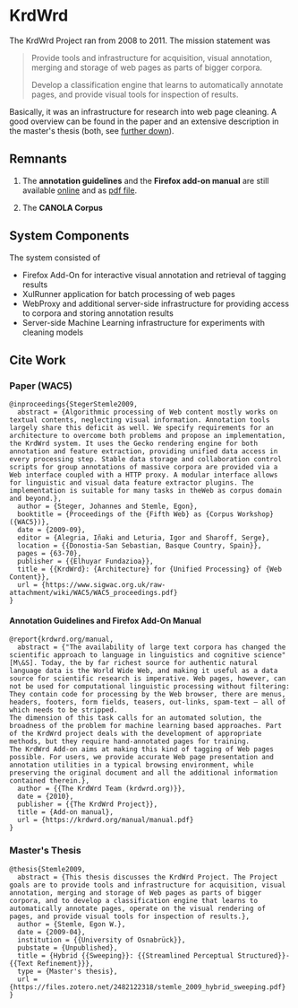 # KrdWrd

The KrdWrd Project ran from 2008 to 2011. The mission statement was
> Provide tools and infrastructure for acquisition, visual annotation, merging and storage of web pages as parts of bigger corpora.
>
> Develop a classification engine that learns to automatically annotate pages, and provide visual tools for inspection of results.

Basically, it was an infrastructure for research into web page cleaning. A good
overview can be found in the paper and an extensive description in the master's thesis (both, see [further down](#cite-work)).

## Remnants

1. The **annotation guidelines** and the **Firefox add-on manual** are still
available [online](/manual) and as [pdf
file](https://github.com/krdwrd/manual/releases/download/20100831/manual.pdf).

2. The **CANOLA Corpus**


## System Components

The system consisted of
- Firefox Add-On for interactive visual annotation and retrieval of tagging results
- XulRunner application for batch processing of web pages
- WebProxy and additional server-side infrastructure for providing access to
  corpora and storing annotation results
- Server-side Machine Learning infrastructure for experiments with cleaning models


## Cite Work

### Paper (WAC5)
<!-- {% raw %} -->
```
@inproceedings{StegerStemle2009,
  abstract = {Algorithmic processing of Web content mostly works on textual contents, neglecting visual information. Annotation tools largely share this deficit as well. We specify requirements for an architecture to overcome both problems and propose an implementation, the KrdWrd system. It uses the Gecko rendering engine for both annotation and feature extraction, providing unified data access in every processing step. Stable data storage and collaboration control scripts for group annotations of massive corpora are provided via a Web interface coupled with a HTTP proxy. A modular interface allows for linguistic and visual data feature extractor plugins. The implementation is suitable for many tasks in theWeb as corpus domain and beyond.},
  author = {Steger, Johannes and Stemle, Egon},
  booktitle = {Proceedings of the {Fifth Web} as {Corpus Workshop} ({WAC5})},
  date = {2009-09},
  editor = {Alegria, Iñaki and Leturia, Igor and Sharoff, Serge},
  location = {{Donostia-San Sebastian, Basque Country, Spain}},
  pages = {63-70},
  publisher = {{Elhuyar Fundazioa}},
  title = {{KrdWrd}: {Architecture} for {Unified Processing} of {Web Content}},
  url = {https://www.sigwac.org.uk/raw-attachment/wiki/WAC5/WAC5_proceedings.pdf}
}
```
<!-- {% endraw  %} -->

#### Annotation Guidelines and Firefox Add-On Manual
<!-- {% raw %} -->
```
@report{krdwrd.org/manual,
  abstract = {"The availability of large text corpora has changed the scientific approach to language in linguistics and cognitive science" [M\&S]. Today, the by far richest source for authentic natural language data is the World Wide Web, and making it useful as a data source for scientific research is imperative. Web pages, however, can not be used for computational linguistic processing without filtering: They contain code for processing by the Web browser, there are menus, headers, footers, form fields, teasers, out-links, spam-text – all of which needs to be stripped.
The dimension of this task calls for an automated solution, the broadness of the problem for machine learning based approaches. Part of the KrdWrd project deals with the development of appropriate methods, but they require hand-annotated pages for training.
The KrdWrd Add-on aims at making this kind of tagging of Web pages possible. For users, we provide accurate Web page presentation and annotation utilities in a typical browsing environment, while preserving the original document and all the additional information contained therein.},
  author = {{The KrdWrd Team (krdwrd.org)}},
  date = {2010},
  publisher = {{The KrdWrd Project}},
  title = {Add-on manual},
  url = {https://krdwrd.org/manual/manual.pdf}
}

```
<!-- {% endraw  %} -->

### Master's Thesis
<!-- {% raw %} -->
```
@thesis{Stemle2009,
  abstract = {This thesis discusses the KrdWrd Project. The Project goals are to provide tools and infrastructure for acquisition, visual annotation, merging and storage of Web pages as parts of bigger corpora, and to develop a classification engine that learns to automatically annotate pages, operate on the visual rendering of pages, and provide visual tools for inspection of results.},
  author = {Stemle, Egon W.},
  date = {2009-04},
  institution = {{University of Osnabrück}},
  pubstate = {Unpublished},
  title = {Hybrid {{Sweeping}}: {{Streamlined Perceptual Structured}}-{{Text Refinement}}},
  type = {Master's thesis},
  url = {https://files.zotero.net/2482122318/stemle_2009_hybrid_sweeping.pdf}
}

```
<!-- {% endraw  %} -->
